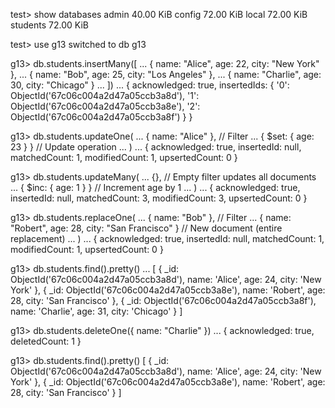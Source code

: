 test> show databases
admin     40.00 KiB
config    72.00 KiB
local     72.00 KiB
students  72.00 KiB

test> use g13
switched to db g13

g13> db.students.insertMany([
...   { name: "Alice", age: 22, city: "New York" },
...   { name: "Bob", age: 25, city: "Los Angeles" },
...   { name: "Charlie", age: 30, city: "Chicago" }
... ])
... 
{
  acknowledged: true,
  insertedIds: {
    '0': ObjectId('67c06c004a2d47a05ccb3a8d'),
    '1': ObjectId('67c06c004a2d47a05ccb3a8e'),
    '2': ObjectId('67c06c004a2d47a05ccb3a8f')
  }
}

g13> db.students.updateOne(
...   { name: "Alice" },  // Filter
...   { $set: { age: 23 } } // Update operation
... )
... 
{
  acknowledged: true,
  insertedId: null,
  matchedCount: 1,
  modifiedCount: 1,
  upsertedCount: 0
}

g13> db.students.updateMany(
...   {},  // Empty filter updates all documents
...   { $inc: { age: 1 } } // Increment age by 1
... )
... 
{
  acknowledged: true,
  insertedId: null,
  matchedCount: 3,
  modifiedCount: 3,
  upsertedCount: 0
}

g13> db.students.replaceOne(
...   { name: "Bob" }, // Filter
...   { name: "Robert", age: 28, city: "San Francisco" } // New document (entire replacement)
... )
... 
{
  acknowledged: true,
  insertedId: null,
  matchedCount: 1,
  modifiedCount: 1,
  upsertedCount: 0
}

g13> db.students.find().pretty()
... 
[
  {
    _id: ObjectId('67c06c004a2d47a05ccb3a8d'),
    name: 'Alice',
    age: 24,
    city: 'New York'
  },
  {
    _id: ObjectId('67c06c004a2d47a05ccb3a8e'),
    name: 'Robert',
    age: 28,
    city: 'San Francisco'
  },
  {
    _id: ObjectId('67c06c004a2d47a05ccb3a8f'),
    name: 'Charlie',
    age: 31,
    city: 'Chicago'
  }
]

g13> db.students.deleteOne({ name: "Charlie" })
... 
{ acknowledged: true, deletedCount: 1 }

g13> db.students.find().pretty()
[
  {
    _id: ObjectId('67c06c004a2d47a05ccb3a8d'),
    name: 'Alice',
    age: 24,
    city: 'New York'
  },
  {
    _id: ObjectId('67c06c004a2d47a05ccb3a8e'),
    name: 'Robert',
    age: 28,
    city: 'San Francisco'
  }
]
